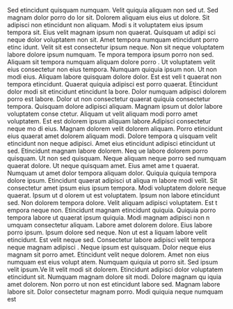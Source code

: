 Sed etincidunt quisquam numquam. Velit quiquia aliquam non sed ut. Sed magnam dolor porro do
lor sit. Dolorem aliquam eius eius ut dolore. Sit adipisci non etincidunt non aliquam. Modi s
it voluptatem eius ipsum tempora sit. Eius velit magnam ipsum non quaerat. Quisquam ut adipi
sci neque dolor voluptatem non sit. Amet tempora numquam etincidunt porro etinc
idunt.  Velit sit est consectetur ipsum neque. Non sit neque voluptatem labore dolore ipsum numquam. Te
mpora tempora ipsum porro non sed. Aliquam sit tempora numquam aliquam dolore porro
. Ut voluptatem velit eius consectetur non eius tempora. Numquam quiquia ipsum non. Ut non modi eius. Aliquam labore quisquam dolore dolor. Est est veli
t quaerat non tempora etincidunt. Quaerat quiquia adipisci est porro quaerat.  Etincidunt dolor modi sit etincidunt etincidunt la
bore. Dolor numquam adipisci dolorem porro est labore. Dolor ut
 non consectetur quaerat quiquia consectetur tempora. Quisquam dolore adipisci aliquam. Magnam ipsum ut dolor labore voluptatem conse
ctetur. Aliquam ut velit aliquam modi porro amet voluptatem. Est est dolorem ipsum aliquam labore.Adipisci consectetur neque mo
di eius. Magnam dolorem velit dolorem aliquam. Porro etincidunt eius quaerat amet dolorem aliquam modi. Dolore tempora q
uisquam velit etincidunt non neque adipisci. Amet eius etincidunt adipisci etincidunt ut sed. Etincidunt magnam labore dolorem. Neq
ue labore dolorem porro quisquam.  Ut non sed quisquam. Neque aliquam neque porro sed numquam quaerat dolore. Ut neque quisquam amet. Eius amet ame
t quaerat. Numquam ut amet dolor tempora aliquam dolor. Quiquia quiquia tempora dolore ipsum.  Etincidunt quaerat adipisci ut aliqua
m labore modi velit. Sit consectetur amet ipsum eius ipsum tempora. Modi voluptatem dolore neque quaerat. Ipsum ut d
olorem ut est voluptatem. Ipsum non labore etincidunt sed. Non dolorem tempora dolore. Velit aliquam adipisci voluptatem. Est t
empora neque non. Etincidunt magnam etincidunt quiquia. Quiquia porro tempora labore ut quaerat ipsum quiquia.  Modi magnam adipisci non n
umquam consectetur aliquam. Labore amet dolorem dolore. Eius labore porro ipsum. Ipsum dolore sed neque. Non ut est a
liquam labore velit etincidunt. Est velit neque sed.  Consectetur labore adipisci velit tempora neque magnam adipisci
. Neque ipsum est quisquam. Dolor neque eius magnam sit porro amet. Etincidunt velit neque dolorem. Amet non eius numquam est eius volupt
atem. Numquam quiquia ut porro sit. Sed ipsum velit ipsum.Ve
lit velit modi sit dolorem. Etincidunt adipisci dolor voluptatem etincidunt sit. Numquam magnam dolore sit modi. Dolore magnam qu
iquia amet dolorem. Non porro ut non est etincidunt labore sed. Magnam labore labore sit. Dolor consectetur magnam porro. Modi quiquia neque numquam est
